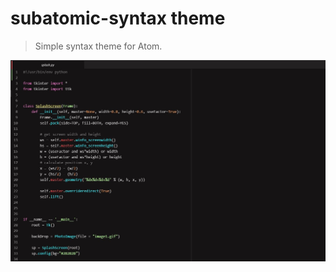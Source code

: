 # subatomic-syntax theme

> Simple syntax theme for Atom.

![screenshot](https://github.com/nahberry/subatomic-syntax/blob/main/resources/subatomic-screenshot.JPG)

